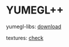 # YUMEGL++

yumegl-libs: [download](https://drive.google.com/drive/folders/1sia8GdaQtF6IfAa7QOfRG_ASMAHdXo2_?hl=pl)

textures: [check](https://wiki.srb2.org/wiki/Flats_and_textures/Green_Hill_Zone)
